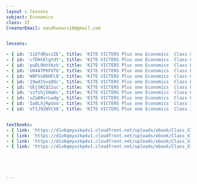 ```yaml
--- 
layout : lessons 
subject: Economics 
class: XI
CreaterEmail: nandhanacv10@gmail.com


lessons: 

- { id: '2iOTdRaczZE', title: 'KITE VICTERS Plus one Economics  Class 01 (First Bell-ഫസ്റ്റ് ബെല്‍)' }
- { id: 'cfDHt6lgtdY', title: 'KITE VICTERS Plus one Economics  Class 02 (First Bell-ഫസ്റ്റ് ബെല്‍)' }
- { id: 'puDL9bhYAzk', title: 'KITE VICTERS Plus one Economics  Class 03 (First Bell-ഫസ്റ്റ് ബെല്‍)' }
- { id: 'U04ATPKFOTU', title: 'KITE VICTERS Plus one Economics  Class 04 (First Bell-ഫസ്റ്റ് ബെല്‍)' }
- { id: 'W8FVo06HFL8', title: 'KITE VICTERS Plus one Economics  Class 05 (First Bell-ഫസ്റ്റ് ബെല്‍)' }
- { id: '29wd1Svq9Oc', title: 'KITE VICTERS Plus one Economics  Class 06 (First Bell-ഫസ്റ്റ് ബെല്‍)' }
- { id: 'UEj5RCQ12uc', title: 'KITE VICTERS Plus one Economics  Class 07 (First Bell-ഫസ്റ്റ് ബെല്‍)' }
- { id: 'izfshj5HqKc', title: 'KITE VICTERS Plus one Economics  Class 08 (First Bell-ഫസ്റ്റ് ബെല്‍)' }
- { id: 'uZa80vrLwdg', title: 'KITE VICTERS Plus one Economics  Class 09 (First Bell-ഫസ്റ്റ് ബെല്‍)' }
- { id: 'IoBLXjRpUoo', title: 'KITE VICTERS Plus one Economics  Class 10 (First Bell-ഫസ്റ്റ് ബെല്‍)' }
- { id: 'oT1J92WVCX8', title: 'KITE VICTERS Plus one Economics  Class 11 (First Bell-ഫസ്റ്റ് ബെല്‍)' }


textbooks:
- { link: 'https://d1v6qmyxzkp4v1.cloudfront.net/uploads/ebook/Class_XI/Economics/Staticsforeconomics.pdf', title: ' Statics for economics ' , medium: 'English' }
- { link: 'https://d1v6qmyxzkp4v1.cloudfront.net/uploads/ebook/Class_XI/Economics/Indianeconomicsdevelopment.pdf', title: ' Indian economics development Part -1' , medium: 'English' }
- { link: 'https://d1v6qmyxzkp4v1.cloudfront.net/uploads/ebook/Class_XI/Economics/XI_Economics_Statics_for_Economics.pdf', title: ' Statics for economics ' , medium: 'malayalam' }
- { link: 'https://d1v6qmyxzkp4v1.cloudfront.net/uploads/ebook/Class_XI/Economics/XI_Economics_Indian_Economics_Development.pdf', title: ' Indian economics development Part -1' , medium: 'malayalam' }





---
```

